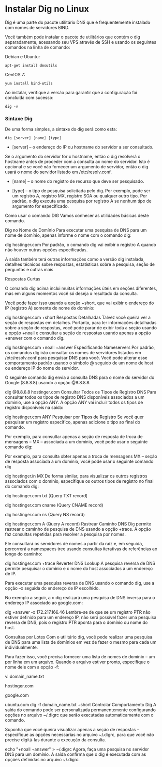 
<h1> Instalar Dig no Linux </h1>

Dig é uma parte do pacote utilitário DNS que é frequentemente instalado com nomes de servidores BIND.

Você também pode instalar o pacote de utilitários que contém o dig separadamente, acessando seu VPS através de SSH e usando os seguintes comandos na linha de comando:

Debian e Ubuntu:

    apt-get install dnsutils

CentOS 7:

    yum install bind-utils

Ao instalar, verifique a versão para garantir que a configuração foi concluída com sucesso:

    dig -v

<h3>Sintaxe Dig</h3>

De uma forma simples, a sintaxe do dig será como esta:

    dig [server] [name] [type]

* [server] – o endereço do IP ou hostname do servidor a ser consultado.

<p>Se o argumento do servidor for o hostname, então o dig resolverá o hostname antes de proceder com a consulta ao nome do servidor.
Isto é opcional e se você não fornecer um argumento de servidor, então o dig usará o nome do servidor listado em /etc/resolv.conf.</p>

* [name] – o nome do registro de recurso que deve ser pesquisado.

* [type] – o tipo de pesquisa solicitada pelo dig. Por exemplo, pode ser um registro A, registro MX, registro SOA ou qualquer outro tipo. Por padrão, o dig executa uma pesquisa por registro A se nenhum tipo de argumento for especificado.

Como usar o comando DIG
Vamos conhecer as utilidades básicas deste comando.

Dig no Nome de Domínio
Para executar uma pesquisa de DNS para um nome de domínio, apenas informe o nome com o comando dig:

dig hostinger.com
Por padrão, o comando dig vai exibir o registro A quando não houver outras opções especificadas.

A saída também terá outras informações como a versão dig instalada, detalhes técnicos sobre respostas, estatísticas sobre a pesquisa, seção de perguntas e outras mais.

Respostas Curtas

O comando dig acima inclui muitas informações úteis em seções diferentes, mas em alguns momentos você só deseja o resultado da consulta.

Você pode fazer isso usando a opção +short, que vai exibir o endereço do IP (registro A) somente do nome do domínio:

dig hostinger.com +short
Respostas Detalhadas
Talvez você queira ver a seção de respostas em detalhes. Portanto, para ter informações detalhadas sobre a seção de respostas, você pode parar de exibir toda a seção usando a opção +noall e consultar a seção de respostas usando apenas a opção +answer com o comando dig.

dig hostinger.com +noall +answer
Especificando Nameservers
Por padrão, os comandos dig irão consultar os nomes de servidores listados em /etc/resolv.conf para pesquisar DNS para você. Você pode alterar esse comportamento padrão usando o símbolo @ seguido de um nome de host ou endereço IP do nome do servidor.

O seguinte comando dig envia a consulta DNS para o nome do servidor do Google (8.8.8.8) usando a opção @8.8.8.8.

dig @8.8.8.8 hostinger.com
Consultar Todos os Tipos de Registro DNS
Para consultar todos os tipos de registro DNS disponíveis associados a um domínio, use a opção ANY. A opção ANY vai incluir todos os tipos de registro disponíveis na saída:

dig hostinger.com ANY
Pesquisar por Tipos de Registro
Se você quer pesquisar um registro específico, apenas adicione o tipo ao final do comando.

Por exemplo, para consultar apenas a seção de resposta de troca de mensagens – MX – associada a um domínio, você pode usar o seguinte comando dig:

Por exemplo, para consulta obter apenas a troca de mensagens MX – seção de resposta associada a um domínio, você pode usar o seguinte comando dig.

dig hostinger.in MX
De forma similar, para visualizar os outros registros associados com o domínio, especifique os outros tipos de registro no final do comando dig:

dig hostinger.com txt (Query TXT record)

dig hostinger.com cname (Query CNAME record)

dig hostinger.com ns (Query NS record)

dig hostinger.com A (Query A record)
Rastrear Caminho DNS
Dig permite rastrear o caminho de pesquisa de DNS usando a opção +trace. A opção faz consultas repetidas para resolver a pesquisa por nomes.

Ele consultará os servidores de nomes a partir da raiz e, em seguida, percorrerá a namespaces tree usando consultas iterativas de referências ao longo do caminho:

dig hostinger.com +trace
Reverter DNS Lookup
A pesquisa reversa de DNS permite pesquisar o domínio e o nome do host associados a um endereço de IP.

Para executar uma pesquisa reversa de DNS usando o comando dig, use a opção –x seguida do endereço de IP escolhido.

No exemplo a seguir, a o dig realizará uma pesquisa de DNS inversa para o endereço IP associado ao google.com:

dig +answer -x 172.217.166.46
Lembre-se de que se um registro PTR não estiver definido para um endereço IP, não será possível fazer uma pesquisa reversa de DNS, pois o registro PTR aponta para o domínio ou nome do host.

Consultas por Lotes
Com o utilitário dig, você pode realizar uma pesquisa de DNS para uma lista de domínios em vez de fazer o mesmo para cada um individualmente.

Para fazer isso, você precisa fornecer uma lista de nomes de domínio – um por linha em um arquivo. Quando o arquivo estiver pronto, especifique o nome dele com a opção -f:

vi domain_name.txt

hostinger.com

google.com

ubuntu.com
dig -f domain_name.txt +short
Controlar Comportamento Dig
A saída do comando pode ser personalizada permanentemente configurando opções no arquivo ~/.digrc que serão executadas automaticamente com o comando.

Suponha que você queira visualizar apenas a seção de respostas – especifique as opções necessárias no arquivo ~/.digrc, para que você não precise digitá-las durante a execução da consulta.

echo "+noall +answer" > ~/.digrc
Agora, faça uma pesquisa no servidor DNS para um domínio. A saída confirma que o dig é executada com as opções definidas no arquivo ~/.digrc.